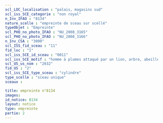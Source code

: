 ```yaml
---
scl_LOC_localisation : "palais, magasins sud"
scl_iss_SCE_categorie : "non royal"
n_Inv_IFAO : "8134"
nature_scelle : "empreinte de sceau sur scellé"
typeObjet : "Empreinte"
scl_PHO_no_photo_IFAO : "NU_2008_3165"
scl_PHO_no_photo_IFAO : "NU_2008_3166"
n_Inv_CSA : "3000"
scl_ISS_fid_sceau : "11"
fid_loc : "1"
scl_iss_SCE_id_sceau : "0011"
scl_iss_SCE_motif : "homme à plumes attaqué par un lion, arbre, abeille, lion couchant, lièvre…"
scl_US_us_nom : "2632"
fid_US : "2"
scl_iss_SCE_type_sceau : "cylindre"
type_scelle : "sceau unique"
sceaux :

title: empreinte n°8134
images: 
id_notice: 8134
layout: notice
type: empreinte
partie: 2
---
```

